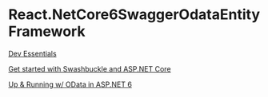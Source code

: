 # React.NetCore6SwaggerOdataEntityFramework
[Dev Essentials](https://my.visualstudio.com/Benefits)

[Get started with Swashbuckle and ASP.NET Core](https://docs.microsoft.com/en-us/aspnet/core/tutorials/getting-started-with-swashbuckle?view=aspnetcore-6.0&tabs=visual-studio)

[Up & Running w/ OData in ASP.NET 6](https://devblogs.microsoft.com/odata/up-running-w-odata-in-asp-net-6/)